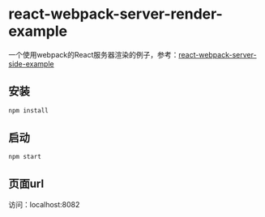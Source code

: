 # react-webpack-server-render-example
一个使用webpack的React服务器渲染的例子，参考：[react-webpack-server-side-example](https://github.com/webpack/react-webpack-server-side-example)

## 安装
```sh
npm install
```

## 启动
```
npm start
```

## 页面url
访问：localhost:8082